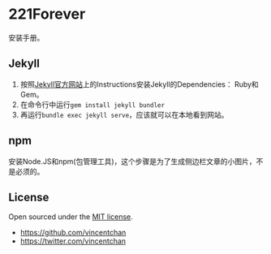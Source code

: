 # 221Forever

安装手册。

## Jekyll

1. 按照[Jekyll官方网站](https://jekyllrb.com/docs/installation/)上的Instructions安装Jekyll的Dependencies： Ruby和Gem。
2. 在命令行中运行`gem install jekyll bundler`
3. 再运行`bundle exec jekyll serve`，应该就可以在本地看到网站。

## npm

安装Node.JS和npm(包管理工具)，这个步骤是为了生成侧边栏文章的小图片，不是必须的。

## License
Open sourced under the [MIT license](LICENSE.md).
- <https://github.com/vincentchan>
- <https://twitter.com/vincentchan>